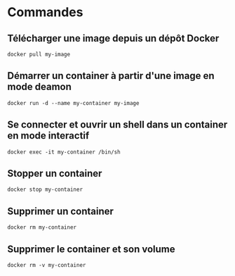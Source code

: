 # Commandes

## Télécharger une image depuis un dépôt Docker

```shell
docker pull my-image
```

## Démarrer un container à partir d'une image en mode deamon

```shell
docker run -d --name my-container my-image
```

## Se connecter et ouvrir un shell dans un container en mode interactif

```shell
docker exec -it my-container /bin/sh
```

## Stopper un container

```shell
docker stop my-container
```

## Supprimer un container

```shell
docker rm my-container
```

## Supprimer le container et son volume

```shell
docker rm -v my-container
```



